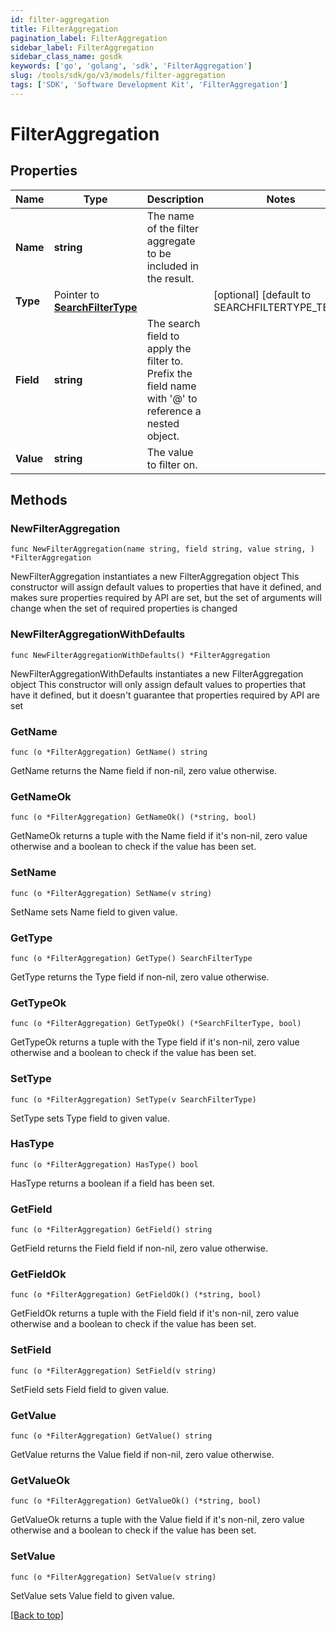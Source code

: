 ```yaml
---
id: filter-aggregation
title: FilterAggregation
pagination_label: FilterAggregation
sidebar_label: FilterAggregation
sidebar_class_name: gosdk
keywords: ['go', 'golang', 'sdk', 'FilterAggregation'] 
slug: /tools/sdk/go/v3/models/filter-aggregation
tags: ['SDK', 'Software Development Kit', 'FilterAggregation']
---
```


# FilterAggregation

## Properties

Name | Type | Description | Notes
------------ | ------------- | ------------- | -------------
**Name** |  **string** | The name of the filter aggregate to be included in the result. | 
**Type** |  Pointer to [**SearchFilterType**](search-filter-type) |  | [optional] [default to SEARCHFILTERTYPE_TERM]
**Field** |  **string** | The search field to apply the filter to.  Prefix the field name with &#39;@&#39; to reference a nested object.  | 
**Value** |  **string** | The value to filter on. | 

## Methods

### NewFilterAggregation

`func NewFilterAggregation(name string, field string, value string, ) *FilterAggregation`

NewFilterAggregation instantiates a new FilterAggregation object
This constructor will assign default values to properties that have it defined,
and makes sure properties required by API are set, but the set of arguments
will change when the set of required properties is changed

### NewFilterAggregationWithDefaults

`func NewFilterAggregationWithDefaults() *FilterAggregation`

NewFilterAggregationWithDefaults instantiates a new FilterAggregation object
This constructor will only assign default values to properties that have it defined,
but it doesn't guarantee that properties required by API are set

### GetName

`func (o *FilterAggregation) GetName() string`

GetName returns the Name field if non-nil, zero value otherwise.

### GetNameOk

`func (o *FilterAggregation) GetNameOk() (*string, bool)`

GetNameOk returns a tuple with the Name field if it's non-nil, zero value otherwise
and a boolean to check if the value has been set.

### SetName

`func (o *FilterAggregation) SetName(v string)`

SetName sets Name field to given value.


### GetType

`func (o *FilterAggregation) GetType() SearchFilterType`

GetType returns the Type field if non-nil, zero value otherwise.

### GetTypeOk

`func (o *FilterAggregation) GetTypeOk() (*SearchFilterType, bool)`

GetTypeOk returns a tuple with the Type field if it's non-nil, zero value otherwise
and a boolean to check if the value has been set.

### SetType

`func (o *FilterAggregation) SetType(v SearchFilterType)`

SetType sets Type field to given value.

### HasType

`func (o *FilterAggregation) HasType() bool`

HasType returns a boolean if a field has been set.

### GetField

`func (o *FilterAggregation) GetField() string`

GetField returns the Field field if non-nil, zero value otherwise.

### GetFieldOk

`func (o *FilterAggregation) GetFieldOk() (*string, bool)`

GetFieldOk returns a tuple with the Field field if it's non-nil, zero value otherwise
and a boolean to check if the value has been set.

### SetField

`func (o *FilterAggregation) SetField(v string)`

SetField sets Field field to given value.


### GetValue

`func (o *FilterAggregation) GetValue() string`

GetValue returns the Value field if non-nil, zero value otherwise.

### GetValueOk

`func (o *FilterAggregation) GetValueOk() (*string, bool)`

GetValueOk returns a tuple with the Value field if it's non-nil, zero value otherwise
and a boolean to check if the value has been set.

### SetValue

`func (o *FilterAggregation) SetValue(v string)`

SetValue sets Value field to given value.



[[Back to top]](#) 


